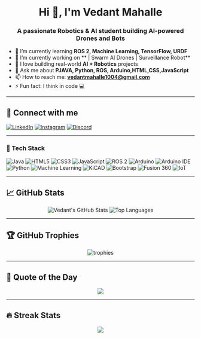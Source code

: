 <h1 align="center">Hi 👋, I'm Vedant Mahalle</h1>
<h3 align="center">A passionate Robotics & AI student building AI-powered Drones and Bots</h3>



- 🌱 I’m currently learning **ROS 2, Machine Learning, TensorFlow, URDF**
- 🔭 I’m currently working on ** | Swarm AI Drones | Surveillance Robot**
- 🤖 I love building real-world **AI + Robotics** projects
- 💬 Ask me about **PJAVA, Python, ROS, Arduino,HTML,CSS,JavaScript**
- 📫 How to reach me: **vedantmahalle1004@gmail.com**
- ⚡ Fun fact: I think in code 💻

---

## 🚀 Connect with me

[![LinkedIn](https://img.shields.io/badge/-LinkedIn-0A66C2?style=flat&logo=linkedin&logoColor=white)](https://www.linkedin.com/in/vedant-mahalle-b217b4290?utm_source=share&utm_campaign=share_via&utm_content=profile&utm_medium=android_app)
[![Instagram](https://img.shields.io/badge/-Instagram-E4405F?style=flat&logo=instagram&logoColor=white)](https://www.instagram.com/vedantmahalle_45?igsh=YmFkYzkzaDV2aDc0)
[![Discord](https://img.shields.io/badge/Discord-7289DA?logo=discord&logoColor=white)](https://discord.com/users/vedantmahalle.)

---


### 🧰 Tech Stack

![Java](https://img.shields.io/badge/Java-007396?logo=java&logoColor=white)
![HTML5](https://img.shields.io/badge/HTML5-E34F26?logo=html5&logoColor=white)
![CSS3](https://img.shields.io/badge/CSS3-1572B6?logo=css3&logoColor=white)
![JavaScript](https://img.shields.io/badge/JavaScript-F7DF1E?logo=javascript&logoColor=black)
![ROS 2](https://img.shields.io/badge/ROS2-22314E?logo=ros&logoColor=white)
![Arduino](https://img.shields.io/badge/Arduino-00979D?logo=arduino&logoColor=white)
![Arduino IDE](https://img.shields.io/badge/Arduino%20IDE-00979D?logo=arduino&logoColor=white)
![Python](https://img.shields.io/badge/Python-3776AB?logo=python&logoColor=white)
![Machine Learning](https://img.shields.io/badge/Machine%20Learning-FF6F00?logo=tensorflow&logoColor=white)
![KiCAD](https://img.shields.io/badge/KiCAD-314CB3?logo=kicad&logoColor=white)
![Bootstrap](https://img.shields.io/badge/Bootstrap-7952B3?logo=bootstrap&logoColor=white)
![Fusion 360](https://img.shields.io/badge/Fusion%20360-ED1C24?logo=autodesk&logoColor=white)
![IoT](https://img.shields.io/badge/IoT-00ADD8?logo=raspberrypi&logoColor=white)


---

## 📈 GitHub Stats

<div align="center">
  
![Vedant's GitHub Stats](https://github-readme-stats.vercel.app/api?username=Vedant10Mahalle&show_icons=true&theme=tokyonight)
![Top Languages](https://github-readme-stats.vercel.app/api/top-langs/?username=Vedant10Mahalle&layout=compact&theme=tokyonight)

</div>

---

## 🏆 GitHub Trophies

<p align="center">
  <img src="https://github-profile-trophy.vercel.app/?username=Vedant10Mahalle&theme=darkhub" alt="trophies" />
</p>

---

## 💬 Quote of the Day

<p align="center">
  <img src="https://quotes-github-readme.vercel.app/api?type=horizontal&theme=dark" />
</p>

---

## 🔥 Streak Stats

<p align="center">
  <img src="https://github-readme-streak-stats.herokuapp.com/?user=Vedant10Mahalle&theme=tokyonight" />
</p>
